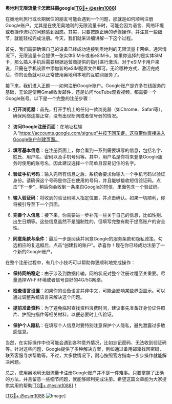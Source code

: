 **奥地利无限流量卡怎麽註冊google[[TG💪+ @esim1088](https://t.me/s/esim1088)]**

在奥地利旅行或长期居住的朋友可能会遇到一个问题，那就是如何顺利注册Google账户。尤其是在使用奥地利的无限流量卡时，可能会因为语言、网络环境或者操作流程的问题感到困惑。其实，只要按照正确的步骤操作，并注意一些细节，就能轻松完成注册。今天，我们就来详细讲解一下这个过程。

首先，我们需要确保自己的设备已经成功连接到奥地利的无限流量卡网络。通常情况下，无限流量卡会提供一张实体SIM卡或者eSIM卡。如果你选择的是实体SIM卡，那么插入手机后需要根据运营商提供的指引进行激活。对于eSIM卡用户来说，只需在手机设置中添加新的eSIM配置文件即可。无论哪种方式，激活完成后，你的设备就可以正常使用奥地利本地的互联网服务了。

接下来，我们进入正题——如何注册Google账户。Google账户是许多在线服务的基础，无论是使用Gmail收发邮件，还是访问YouTube观看视频，都需要一个Google账号。以下是一个完整的注册步骤：

1. **打开浏览器**：首先，打开手机上的任何一款浏览器（如Chrome、Safari等）。确保网络连接正常，没有出现断网或者信号弱的情况。

2. **访问Google注册页面**：在地址栏输入“https://accounts.google.com/signup”并按下回车键。这将带你直接进入Google账户创建页面。

3. **填写基本信息**：在注册页面上，你会看到一系列需要填写的信息，包括名字、姓氏、用户名、密码以及手机号码等。其中，用户名是你将来登录Google服务时使用的账号名，因此建议选择一个简单且容易记住的名字。

4. **验证手机号码**：输入完所有信息之后，系统会要求你输入一个手机号码以验证身份。请确保这个号码是你正在使用的号码，并且能够接收短信验证码。点击“下一步”，稍后你会收到一条来自Google的短信，里面包含一个验证码。

5. **输入验证码**：将收到的验证码填入指定位置，并点击确认。如果一切顺利，你将被引导至下一个页面。

6. **完善个人信息**：接下来，你需要进一步补充一些关于自己的信息，比如性别、出生日期等。这些信息虽然不是强制性的，但填写完整有助于提高账户的安全性。

7. **同意条款与条件**：最后一步是阅读并同意Google的服务条款和隐私政策。勾选相应的复选框后，点击“创建我的账户”。恭喜你！现在你已经成功注册了一个新的Google账户。

在整个注册过程中，有几个小技巧可以帮助你更顺利地完成操作：

- **保持网络稳定**：由于涉及到数据传输，网络状况对整个注册过程至关重要。尽量选择Wi-Fi环境或者信号良好的4G/5G网络。
  
- **检查语言设置**：如果你的设备语言并非中文，可能会影响某些界面显示。可以通过调整系统语言来解决这个问题。

- **提前准备资料**：为了避免临时查找资料浪费时间，建议事先准备好身份证件照片、护照扫描件等相关材料，以便必要时上传验证。

- **保护个人隐私**：在填写个人信息时要特别注意保护个人隐私，避免泄露过多敏感信息。

当然，在实际操作中也可能会遇到各种意外情况，比如忘记密码、无法收到验证码等。针对这些问题，Google提供了多种解决方案，例如通过备用邮箱找回密码、联系客服寻求帮助等。不过，大多数情况下，耐心按照官方指南一步步操作就能解决问题。

总之，使用奥地利无限流量卡注册Google账户并不是一件难事。只要掌握了正确的方法，并且留意一些细节问题，就能够顺利完成注册。希望这篇文章能为大家提供实用的帮助[[TG💪+ @esim1088](https://t.me/s/esim1088)]！

[[TG💪+ @esim1088](https://t.me/s/esim1088) ![Image](https://i.postimg.cc/4NQfJmqS/Snipaste-2025-05-13-00-14-12.png)]